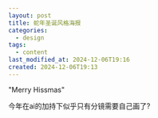 ```yaml
---
layout: post
title: 蛇年圣诞风格海报
categories:
  - design
tags:
  - content
last_modified_at: 2024-12-06T19:16
created: 2024-12-06T19:13
---
```


"Merry Hissmas"

今年在ai的加持下似乎只有分镜需要自己画了?
